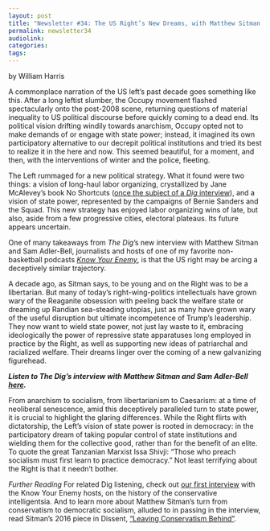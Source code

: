 ```yaml
---
layout: post
title: "Newsletter #34: The US Right’s New Dreams, with Matthew Sitman and Sam Adler-Bell"
permalink: newsletter34
audiolink: 
categories: 
tags: 
---
```


by William Harris

A commonplace narration of the US left’s past decade goes something like this. After a long leftist slumber, the Occupy movement flashed spectacularly onto the post-2008 scene, returning questions of material inequality to US political discourse before quickly coming to a dead end. Its political vision drifting windily towards anarchism, Occupy opted not to make demands of or engage with state power; instead, it imagined its own participatory alternative to our decrepit political institutions and tried its best to realize it in the here and now. This seemed beautiful, for a moment, and then, with the interventions of winter and the police, fleeting. 

The Left rummaged for a new political strategy. What it found were two things: a vision of long-haul labor organizing, crystallized by Jane McAlevey’s book No Shortcuts ([once the subject of a *Dig* interview](https://thedigradio.com/podcast/strike-with-jane-mcalevey)), and a vision of state power, represented by the campaigns of Bernie Sanders and the Squad. This new strategy has enjoyed labor organizing wins of late, but also, aside from a few progressive cities, electoral plateaus. Its future appears uncertain.

One of many takeaways from *The Dig*’s new interview with Matthew Sitman and Sam Adler-Bell, journalists and hosts of one of my favorite non-basketball podcasts *[Know Your Enemy](https://know-your-enemy-1682b684.simplecast.com)*, is that the US right may be arcing a deceptively similar trajectory. 

A decade ago, as Sitman says, to be young and on the Right was to be a libertarian. But many of today’s right-wing-politics intellectuals have grown wary of the Reaganite obsession with peeling back the welfare state or dreaming up Randian sea-steading utopias, just as many have grown wary of the useful disruption but ultimate incompetence of Trump’s leadership. They now want to wield state power, not just lay waste to it, embracing ideologically the power of repressive state apparatuses long employed in practice by the Right, as well as supporting new ideas of patriarchal and racialized welfare. Their dreams linger over the coming of a new galvanizing figurehead.

***Listen to The Dig’s interview with Matthew Sitman and Sam Adler-Bell [here](https://thedigradio.com/podcast/the-american-right-w-matthew-sitman-and-sam-adler-bell).***

From anarchism to socialism, from libertarianism to Caesarism: at a time of neoliberal senescence, amid this deceptively paralleled turn to state power, it is crucial to highlight the glaring differences. While the Right flirts with dictatorship, the Left’s vision of state power is rooted in democracy: in the participatory dream of taking popular control of state institutions and wielding them for the collective good, rather than for the benefit of an elite. To quote the great Tanzanian Marxist Issa Shivji: “Those who preach socialism must first learn to practice democracy.” Not least terrifying about the Right is that it needn’t bother.

*Further Reading*
For related Dig listening, check out [our first interview](https://thedigradio.com/podcast/conservative-intelligentsia-with-sam-adler-bell-matt-sitman) with the Know Your Enemy hosts, on the history of the conservative intelligentsia. And to learn more about Matthew Sitman’s turn from conservatism to democratic socialism, alluded to in passing in the interview, read Sitman’s 2016 piece in Dissent, [“Leaving Conservatism Behind”](https://www.dissentmagazine.org/article/leaving-conservatism-behind-blue-collar-republican-progressive).